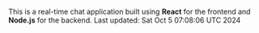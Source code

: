 This is a real-time chat application built using **React** for the frontend and **Node.js** for the backend.
Last updated: Sat Oct  5 07:08:06 UTC 2024
